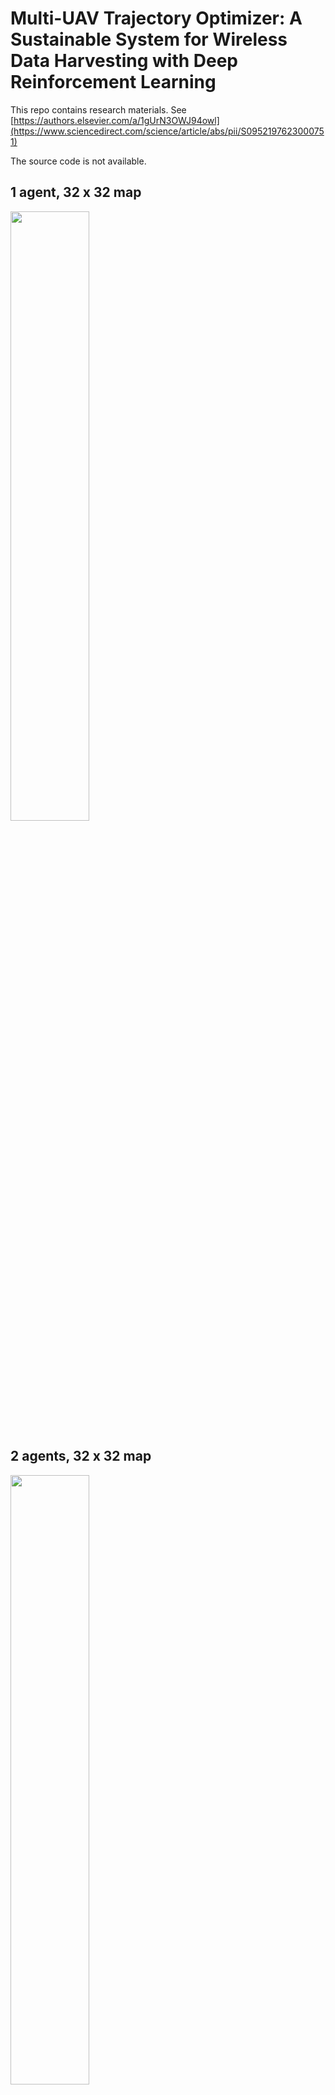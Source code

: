 # Multi-UAV Trajectory Optimizer: A Sustainable System for Wireless Data Harvesting with Deep Reinforcement Learning
This repo contains research materials.
See [https://authors.elsevier.com/a/1gUrN3OWJ94owl](https://www.sciencedirect.com/science/article/abs/pii/S0952197623000751)

The source code is not available.

## 1 agent, 32 x 32 map
<img width="50%" src="https://user-images.githubusercontent.com/71582651/209935533-7d6b4db4-0f3c-4d94-908e-55c08c86a521.gif"/>

## 2 agents, 32 x 32 map
<img width="50%" src="https://user-images.githubusercontent.com/71582651/209935706-a7623caf-7fd0-46b1-8ec2-46a24df2f141.gif"/>

## 3 agents, 32 x 32 map
<img width="50%" src="https://user-images.githubusercontent.com/71582651/209935742-a489563f-f87b-4bbc-98d8-019a89b0c42c.gif"/>

## 1 agent, 100 x 100 map
<img width="50%" src="https://user-images.githubusercontent.com/71582651/210050267-e104e0e4-6f27-4220-848c-ad8e75c97ef0.gif"/>

## 2 agent, 100 x 100 map
<img width="50%" src="https://user-images.githubusercontent.com/71582651/210050356-e6a52c56-180b-4cdc-8863-76f83fdf6fc4.gif"/>

## 3 agents, 100 x 100 map
<img width="50%" src="https://user-images.githubusercontent.com/71582651/210050401-517abfee-14d8-458d-986e-9b86360f4d4c.gif"/>

## 2 agents, 100 x 100 map, a center start and charging zone
<img width="50%" src="https://user-images.githubusercontent.com/71582651/210232611-7f324af7-0915-4eb8-a59d-e3b5e785ebc9.gif"/>

## 3 agents, 100 x 100 map, a center start and charging zone
<img width="50%" src="https://user-images.githubusercontent.com/71582651/210232645-6d87e4ce-cc36-44f1-9092-1a6c8552483f.gif"/>
